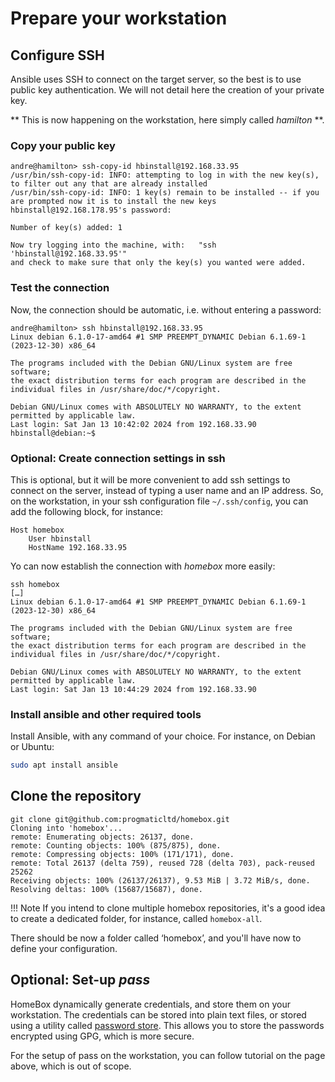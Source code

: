 
# Prepare your workstation

## Configure SSH

Ansible uses SSH to connect on the target server, so the best is to use public key authentication. We will not detail
here the creation of your private key.

** This is now happening on the workstation, here simply called _hamilton_ **.

### Copy your public key

```plain
andre@hamilton> ssh-copy-id hbinstall@192.168.33.95
/usr/bin/ssh-copy-id: INFO: attempting to log in with the new key(s), to filter out any that are already installed
/usr/bin/ssh-copy-id: INFO: 1 key(s) remain to be installed -- if you are prompted now it is to install the new keys
hbinstall@192.168.178.95's password:

Number of key(s) added: 1

Now try logging into the machine, with:   "ssh 'hbinstall@192.168.33.95'"
and check to make sure that only the key(s) you wanted were added.
```

### Test the connection

Now, the connection should be automatic, i.e. without entering a password:

```plain
andre@hamilton> ssh hbinstall@192.168.33.95
Linux debian 6.1.0-17-amd64 #1 SMP PREEMPT_DYNAMIC Debian 6.1.69-1 (2023-12-30) x86_64

The programs included with the Debian GNU/Linux system are free software;
the exact distribution terms for each program are described in the
individual files in /usr/share/doc/*/copyright.

Debian GNU/Linux comes with ABSOLUTELY NO WARRANTY, to the extent
permitted by applicable law.
Last login: Sat Jan 13 10:42:02 2024 from 192.168.33.90
hbinstall@debian:~$
```

### Optional: Create connection settings in ssh

This is optional, but it will be more convenient to add ssh settings to connect on the server, instead of typing a user
name and an IP address. So, on the workstation, in your ssh configuration file `~/.ssh/config`, you can add the
following block, for instance:

```plain
Host homebox
    User hbinstall
	HostName 192.168.33.95
```

Yo can now establish the connection with _homebox_ more easily:

```plain
ssh homebox
[…]
Linux debian 6.1.0-17-amd64 #1 SMP PREEMPT_DYNAMIC Debian 6.1.69-1 (2023-12-30) x86_64

The programs included with the Debian GNU/Linux system are free software;
the exact distribution terms for each program are described in the
individual files in /usr/share/doc/*/copyright.

Debian GNU/Linux comes with ABSOLUTELY NO WARRANTY, to the extent
permitted by applicable law.
Last login: Sat Jan 13 10:44:29 2024 from 192.168.33.90
```

### Install ansible and other required tools

Install Ansible, with any command of your choice. For instance, on Debian or Ubuntu:

```sh
sudo apt install ansible
```

## Clone the repository

```plain
git clone git@github.com:progmaticltd/homebox.git
Cloning into 'homebox'...
remote: Enumerating objects: 26137, done.
remote: Counting objects: 100% (875/875), done.
remote: Compressing objects: 100% (171/171), done.
remote: Total 26137 (delta 759), reused 728 (delta 703), pack-reused 25262
Receiving objects: 100% (26137/26137), 9.53 MiB | 3.72 MiB/s, done.
Resolving deltas: 100% (15687/15687), done.
```

!!! Note
    If you intend to clone multiple homebox repositories, it's a good idea to create a dedicated folder, for instance,
    called `homebox-all`.

There should be now a folder called ‘homebox’, and you'll have now to define your configuration.

## Optional: Set-up _pass_

HomeBox dynamically generate credentials, and store them on your workstation. The credentials can be stored into plain
text files, or stored using a utility called [password store](https://www.passwordstore.org/). This allows you to store
the passwords encrypted using GPG, which is more secure.

For the setup of pass on the workstation, you can follow tutorial on the page above, which is out of scope.
